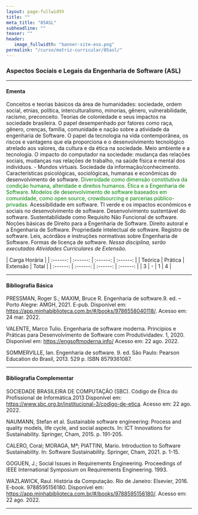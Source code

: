 ```yaml
---
layout: page-fullwidth
title: ""
meta_title: "85ASL"
subheadline: ""
teaser: ""
header:
   image_fullwidth: "banner-site-eso.png"
permalink: "/curso/matriz-curricular/85asl/"
---
```


### **Aspectos Sociais e Legais da Engenharia de Software (ASL)**

<hr>

#### **Ementa**

Conceitos e teorias básicos da área de humanidades: sociedade, ordem social, etnias, política, interculturalismo, minorias, gênero, vulnerabilidade, racismo, preconceito. Teorias de coloniedade e seus impactos na sociedade brasileira. O papel desempenhado por fatores como raça, gênero, crenças, família, comunidade e nação sobre a atividade da engenharia de Software. O papel da tecnologia na vida contemporânea, os riscos e vantagens que ela proporciona e o desenvolvimento tecnológico atrelado aos valores, da cultura e da ética na sociedade. Meio ambiente e a tecnologia. O impacto do computador na sociedade: mudança das relações sociais, mudanças nas relações de trabalho, na saúde física e mental dos indivíduos. - Mundos virtuais. Sociedade da informação/conhecimento. Características psicológicas, sociológicas, humanas e econômicas do desenvolvimento de software. <class style="color: green">Diversidade como dimensão constitutiva da condição humana, alteridade e direitos humanos. Ética e a Engenharia de Software. Modelos de desenvolvimento de software baseados em comunidade, como open source, crowdsourcing e parcerias público-privadas.</class> Acessibilidade em software. TI verde e os impactos econômicos e sociais no desenvolvimento de software. Desenvolvimento sustentável do software. Sustentabilidade como Requisito Não Funcional de software. Noções básicas de Direito para a Engenharia de Software. Direito autoral e a Engenharia de Software.  Propriedade intelectual de software. Registro de software. Leis, acórdãos e instruções normativas sobre Engenharia de Software. Formas de licença de software. *Nessa disciplina, serão executadas Atividades Curriculares de Extensão.* 

| Carga Horária | 
| :------: | :------: | :------: | :------: |
| Teórica | Prática | Extensão | Total |
| :------: | :------: | :------: | :------: |
| 3 | - | 1 | 4 |

<hr>

#### **Bibliografia Básica** 

PRESSMAN, Roger S.; MAXIM, Bruce R. Engenharia de software.9. ed. – Porto Alegre: AMGH, 2021. E-pub. Disponível em: https://app.minhabiblioteca.com.br/#/books/9786558040118/. Acesso em: 24 mar. 2022. 

VALENTE, Marco Tulio. Engenharia de software moderna. Princípios e Práticas para Desenvolvimento de Software com Produtividadev. 1, 2020. Disponível em: https://engsoftmoderna.info/ Acesso em: 22 ago. 2022. 

SOMMERVILLE, Ian. Engenharia de software. 9. ed. São Paulo: Pearson Education do Brasil, 2013. 529 p. ISBN 8579361087. 

<hr>

#### **Bibliografia Complementar**

SOCIEDADE BRASILEIRA DE COMPUTAÇÃO (SBC). Código de Ética do Profissional de Informática.2013 Disponível em: https://www.sbc.org.br/institucional-3/codigo-de-etica. Acesso em: 22 ago. 2022. 

NAUMANN, Stefan et al. Sustainable software engineering: Process and quality models, life cycle, and social aspects. In: ICT Innovations for Sustainability. Springer, Cham, 2015. p. 191-205. 

CALERO, Coral; MORAGA, Mª; PIATTINI, Mario. Introduction to Software Sustainability. In: Software Sustainability. Springer, Cham, 2021. p. 1-15. 

GOGUEN, J.; Social Issues in Requirements Engineering. Proceedings of IEEE International Symposium on Requirements Engineering. 1993. 

WAZLAWICK, Raul. História da Computação. Rio de Janeiro: Elsevier, 2016. E-book. 9788595156180. Disponível em: https://app.minhabiblioteca.com.br/#/books/9788595156180/. Acesso em: 22 ago. 2022.  

<hr>